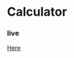 # Calculator


<h3>live</h3>
<a href = "[https:https://mayurmali2611.github.io/Calculator/](https://mayurmali2611.github.io/Calculator/)">Here</a> </br>
